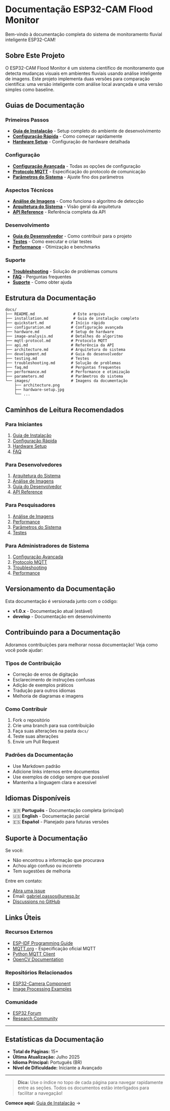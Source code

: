 # Documentação ESP32-CAM Flood Monitor

Bem-vindo à documentação completa do sistema de monitoramento fluvial inteligente ESP32-CAM!

## Sobre Este Projeto

O ESP32-CAM Flood Monitor é um sistema científico de monitoramento que detecta mudanças visuais em ambientes fluviais usando análise inteligente de imagens. Este projeto implementa duas versões para comparação científica: uma versão inteligente com análise local avançada e uma versão simples como baseline.

## Guias de Documentação

### Primeiros Passos
- **[Guia de Instalação](installation.md)** - Setup completo do ambiente de desenvolvimento
- **[Configuração Rápida](quickstart.md)** - Como começar rapidamente
- **[Hardware Setup](hardware.md)** - Configuração de hardware detalhada

### Configuração
- **[Configuração Avançada](configuration.md)** - Todas as opções de configuração
- **[Protocolo MQTT](mqtt-protocol.md)** - Especificação do protocolo de comunicação
- **[Parâmetros do Sistema](parameters.md)** - Ajuste fino dos parâmetros

### Aspectos Técnicos
- **[Análise de Imagens](image-analysis.md)** - Como funciona o algoritmo de detecção
- **[Arquitetura do Sistema](architecture.md)** - Visão geral da arquitetura
- **[API Reference](api.md)** - Referência completa da API

### Desenvolvimento
- **[Guia do Desenvolvedor](development.md)** - Como contribuir para o projeto
- **[Testes](testing.md)** - Como executar e criar testes
- **[Performance](performance.md)** - Otimização e benchmarks

### Suporte
- **[Troubleshooting](troubleshooting.md)** - Solução de problemas comuns
- **[FAQ](faq.md)** - Perguntas frequentes
- **[Suporte](../SUPPORT.md)** - Como obter ajuda

## Estrutura da Documentação

```
docs/
├── README.md                 # Este arquivo
├── installation.md           # Guia de instalação completo
├── quickstart.md            # Início rápido
├── configuration.md         # Configuração avançada
├── hardware.md              # Setup de hardware
├── image-analysis.md        # Detalhes do algoritmo
├── mqtt-protocol.md         # Protocolo MQTT
├── api.md                   # Referência da API
├── architecture.md          # Arquitetura do sistema
├── development.md           # Guia do desenvolvedor
├── testing.md               # Testes
├── troubleshooting.md       # Solução de problemas
├── faq.md                   # Perguntas frequentes
├── performance.md           # Performance e otimização
├── parameters.md            # Parâmetros do sistema
└── images/                  # Imagens da documentação
    ├── architecture.png
    ├── hardware-setup.jpg
    └── ...
```

## Caminhos de Leitura Recomendados

### Para Iniciantes
1. [Guia de Instalação](installation.md)
2. [Configuração Rápida](quickstart.md)
3. [Hardware Setup](hardware.md)
4. [FAQ](faq.md)

### Para Desenvolvedores
1. [Arquitetura do Sistema](architecture.md)
2. [Análise de Imagens](image-analysis.md)
3. [Guia do Desenvolvedor](development.md)
4. [API Reference](api.md)

### Para Pesquisadores
1. [Análise de Imagens](image-analysis.md)
2. [Performance](performance.md)
3. [Parâmetros do Sistema](parameters.md)
4. [Testes](testing.md)

### Para Administradores de Sistema
1. [Configuração Avançada](configuration.md)
2. [Protocolo MQTT](mqtt-protocol.md)
3. [Troubleshooting](troubleshooting.md)
4. [Performance](performance.md)

## Versionamento da Documentação

Esta documentação é versionada junto com o código:

- **v1.0.x** - Documentação atual (estável)
- **develop** - Documentação em desenvolvimento

## Contribuindo para a Documentação

Adoramos contribuições para melhorar nossa documentação! Veja como você pode ajudar:

### Tipos de Contribuição
- Correção de erros de digitação
- Esclarecimento de instruções confusas
- Adição de exemplos práticos
- Tradução para outros idiomas
- Melhoria de diagramas e imagens

### Como Contribuir
1. Fork o repositório
2. Crie uma branch para sua contribuição
3. Faça suas alterações na pasta `docs/`
4. Teste suas alterações
5. Envie um Pull Request

### Padrões da Documentação
- Use Markdown padrão
- Adicione links internos entre documentos
- Use exemplos de código sempre que possível
- Mantenha a linguagem clara e acessível

## Idiomas Disponíveis

- 🇧🇷 **Português** - Documentação completa (principal)
- 🇺🇸 **English** - Documentação parcial
- 🇪🇸 **Español** - Planejado para futuras versões

## Suporte à Documentação

Se você:
- Não encontrou a informação que procurava
- Achou algo confuso ou incorreto
- Tem sugestões de melhoria

Entre em contato:
- [Abra uma issue](https://github.com/GPassos01/espCam_imageAnalysis/issues)
- Email: gabriel.passos@unesp.br
- [Discussions no GitHub](https://github.com/GPassos01/espCam_imageAnalysis/discussions)

## Links Úteis

### Recursos Externos
- [ESP-IDF Programming Guide](https://docs.espressif.com/projects/esp-idf/)
- [MQTT.org](https://mqtt.org/) - Especificação oficial MQTT
- [Python MQTT Client](https://pypi.org/project/paho-mqtt/)
- [OpenCV Documentation](https://docs.opencv.org/)

### Repositórios Relacionados
- [ESP32-Camera Component](https://github.com/espressif/esp32-camera)
- [Image Processing Examples](https://github.com/espressif/esp32-camera/tree/master/examples)

### Comunidade
- [ESP32 Forum](https://esp32.com/)
- [Research Community](https://www.researchgate.net/)

---

## Estatísticas da Documentação

- **Total de Páginas:** 15+
- **Última Atualização:** Julho 2025
- **Idioma Principal:** Português (BR)
- **Nível de Dificuldade:** Iniciante a Avançado

---

> **Dica:** Use o índice no topo de cada página para navegar rapidamente entre as seções. Todos os documentos estão interligados para facilitar a navegação!

**Comece aqui:** [Guia de Instalação](installation.md) →
